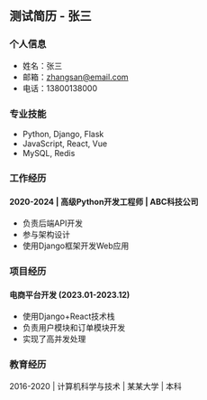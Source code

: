 ## 测试简历 - 张三

### 个人信息
- 姓名：张三
- 邮箱：zhangsan@email.com
- 电话：13800138000

### 专业技能
- Python, Django, Flask
- JavaScript, React, Vue
- MySQL, Redis

### 工作经历

#### 2020-2024 | 高级Python开发工程师 | ABC科技公司
- 负责后端API开发
- 参与架构设计
- 使用Django框架开发Web应用

### 项目经历

#### 电商平台开发 (2023.01-2023.12)
- 使用Django+React技术栈
- 负责用户模块和订单模块开发
- 实现了高并发处理

### 教育经历
2016-2020 | 计算机科学与技术 | 某某大学 | 本科